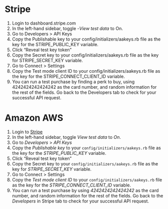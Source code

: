 # Stripe
1. Login to dashboard.stripe.com
1. In the left-hand sidebar, toggle -_View test data_ to On.
1. Go to Developers > API Keys
  1. Copy the Publishable key to your config/initializers/aakeys.rb file as the key for the STRIPE_PUBLIC_KEY variable.
  1. Click “Reveal test key token”
  1. Copy the Secret key to your config/initializers/aakeys.rb file as the key for STRIPE_SECRET_KEY variable.
1. Go to Connect > Settings
1. Copy the Test mode client ID to your config/initializers/aakeys.rb file as the key for the STRIPE_CONNECT_CLIENT_ID variable.
1. You can run a test purchase by finding a perk to buy, using 4242424242424242 as the card number, and random information for the rest of the fields. Go back to the Developers tab to check for your successful API request.

# Amazon AWS
1. Login to [Stripe](https://dashboard.stripe.com)
1. In the left-hand sidebar, toggle _View test data_ to *On*.
1. Go to _Developers_ > _API Keys_
1. Copy the _Publishable key_ to your `config/initializers/aakeys.rb` file as the key for the *STRIPE_PUBLIC_KEY* variable.
1. Click “Reveal test key token”
1. Copy the Secret key to your `config/initializers/aakeys.rb` file as the key for *STRIPE_SECRET_KEY* variable.
1. Go to Connect > Settings
1. Copy the _Test mode client ID_ to your `config/initializers/aakeys.rb` file as the key for the *STRIPE_CONNECT_CLIENT_ID* variable.
1. You can run a test purchase by using *4242424242424242* as the card number, and random information for the rest of the fields. Go back to the _Developers_ in Stripe tab to check for your successful API request.